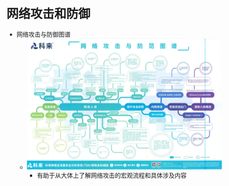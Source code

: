 # 网络攻击和防御

* 网络攻击与防御图谱
  * ![net_attack_and_protect_map](../../assets/img/net_attack_and_protect_map.jpg)
    * 有助于从大体上了解网络攻击的宏观流程和具体涉及内容
